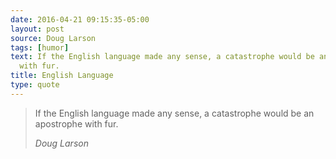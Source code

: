 ```yaml
---
date: 2016-04-21 09:15:35-05:00
layout: post
source: Doug Larson
tags: [humor]
text: If the English language made any sense, a catastrophe would be an apostrophe
  with fur.
title: English Language
type: quote
---
```

> If the English language made any sense, a catastrophe would be an apostrophe with fur.
> 
> <cite>Doug Larson</cite>